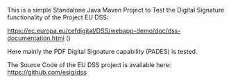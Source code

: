 This is a simple Standalone Java Maven Project to Test the Digital Signature functionality of the Project EU DSS:

https://ec.europa.eu/cefdigital/DSS/webapp-demo/doc/dss-documentation.html ()

Here mainly the PDF Digital Signature capability (PADES) is tested.

The Source Code of the EU DSS project is available here:
https://github.com/esig/dss
